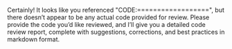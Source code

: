 Certainly! It looks like you referenced "CODE:==================", but there doesn’t appear to be any actual code provided for review. Please provide the code you’d like reviewed, and I’ll give you a detailed code review report, complete with suggestions, corrections, and best practices in markdown format.